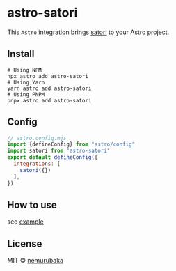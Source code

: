 # astro-satori

This `Astro` integration brings [satori](https://github.com/vercel/satori) to your Astro project.

## Install

```shell
# Using NPM
npx astro add astro-satori
# Using Yarn
yarn astro add astro-satori
# Using PNPM
pnpx astro add astro-satori
```

## Config

```js
// astro.config.mjs
import {defineConfig} from "astro/config"
import satori from "astro-satori"
export default defineConfig({
  integrations: [
    satori({})
  ],
})
```

## How to use

see [example](/packages/playground/)

## License

MIT &copy; [nemurubaka](https://github.com/cijiugechu)
